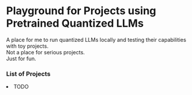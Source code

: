 # Playground for Projects using Pretrained Quantized LLMs
A place for me to run quantized LLMs locally and testing their capabilities with toy projects.<br>
Not a place for serious projects.<br>
Just for fun.

### 

### List of Projects
<li> TODO </li>
</ul>
